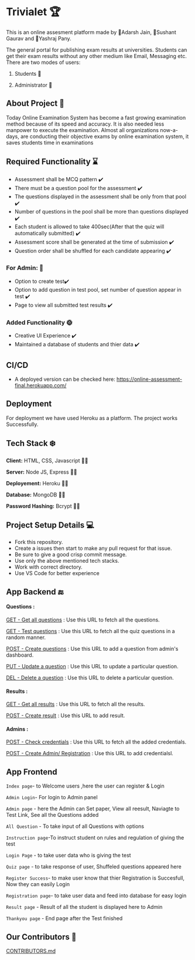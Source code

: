 
# Trivialet 🏆

This is an online assesment platform made by 🙈Adarsh Jain, 🙉Sushant Gaurav and 🙊Yashraj Pany.

The general portal for publishing exam results at universities. Students can get their exam results without any other medium like Email, Messaging etc. There are two modes of users:

1. Students 👶

2. Administrator 🧔

## About Project 🚧
Today Online Examination System has become a fast growing examination method because of its speed and accuracy. It is also needed less manpower to execute the examination. Almost all organizations now-a-days, are conducting their objective exams by online examination system, it saves students time in examinations


## Required Functionality ⌛

 - Assessment shall be MCQ pattern ✔️
 - There must be a question pool for the assessment ✔️
 - The questions displayed in the assessment shall be only from that pool ✔️
 - Number of questions in the pool shall be more than questions displayed ✔️
 - Each student is allowed to take 400sec(After that the quiz will automatically submitted) ✔️
 - Assessment score shall be generated at the time of submission ✔️
 - Question order shall be shuffled for each candidate appearing ✔️

### For Admin: 🧨
- Option to create test✔️
- Option to add question in test pool, set number of question appear in test ✔️
- Page to view all submitted test results ✔️

### Added Functionality 🌞
- Creative UI Experience ✔️
- Maintained a database of students and thier data ✔️

## CI/CD

- A deployed version can be checked here: https://online-assessment-final.herokuapp.com/

## Deployment
For deployment we have used Heroku as a platform. The project works Successfully.


## Tech Stack ❄️

**Client:** HTML, CSS, Javascript 🧑‍💻

**Server:** Node JS, Express 🧑‍💻

**Deployement:** Heroku 🧑‍💻

**Database:** MongoDB 🧑‍💻

**Password Hashing:** Bcrypt 🧑‍💻

## Project Setup Details 💻
- Fork this repository.
- Create a issues then start to make any pull request for that issue.
- Be sure to give a good crisp commit message.
- Use only the above mentioned tech stacks.
- Work with correct directory.
- Use VS Code for better experience


## App Backend 🔚
#### Questions :
[GET - Get all questions](https://trivialet.herokuapp.com/api/questions) : Use this URL to fetch all the questions.

[GET - Test questions](https://trivialet.herokuapp.com/api/test) : Use this URL to fetch all the quiz questions in a random manner.

[POST - Create questions](https://trivialet.herokuapp.com/api/questions) : Use this URL to add a question from admin's dashboard.

[PUT - Update a question](https://trivialet.herokuapp.com/api/question/1) : Use this URL to update a particular question.

[DEL - Delete a question](https://trivialet.herokuapp.com/api/question/1) : Use this URL to delete a particular question.

#### Results : 
[GET - Get all results](https://trivialet.herokuapp.com/api/results) : Use this URL to fetch all the results.

[POST - Create result](https://trivialet.herokuapp.com/api/results) : Use this URL to add result.

#### Admins : 
[POST - Check credentials](https://trivialet.herokuapp.com/api/login) : Use this URL to fetch all the added credentials.

[POST - Create Admin/ Registration](https://trivialet.herokuapp.com/api/admin) : Use this URL to add credentialsl.


## App Frontend
`Index page`- to Welcome users ,here the user can register & Login

`Admin Login`- For login to Admin panel

`Admin page` - here the Admin can Set paper, View all reesult, Naviagte to Test Link, See all the Questions added

`All Question` - To take input of all Questions with options

`Instruction page`-To instruct student on rules and regulation of giving the test 

`Login Page` - to take user data who is giving the test

`Quiz page` - to take response of user, Shuffeled questions appeared here

`Register Success`- to make user know that thier Registration is Succesfull, Now they can easily Login

`Registration page`- to take user data and feed into database for easy login

`Result page` - Result of all the student is displayed here to Admin

`Thankyou page` - End page after the Test finished

## Our Contributors 👥

[CONTRIBUTORS.md](https://github.com/imsushant12/Trivialet/blob/master/CONTRIBUTORS.md)


